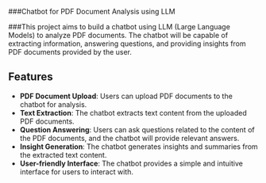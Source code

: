 ###Chatbot for PDF Document Analysis using LLM

###This project aims to build a chatbot using LLM (Large Language Models) to analyze PDF documents. The chatbot will be capable of extracting information, answering questions, and providing insights from PDF documents provided by the user.

## Features

- **PDF Document Upload**: Users can upload PDF documents to the chatbot for analysis.
- **Text Extraction**: The chatbot extracts text content from the uploaded PDF documents.
- **Question Answering**: Users can ask questions related to the content of the PDF documents, and the chatbot will provide relevant answers.
- **Insight Generation**: The chatbot generates insights and summaries from the extracted text content.
- **User-friendly Interface**: The chatbot provides a simple and intuitive interface for users to interact with.

